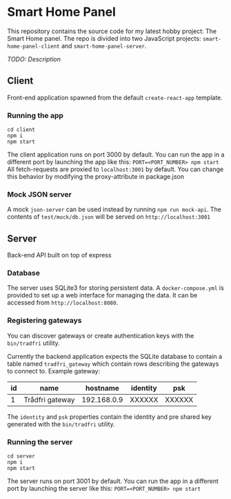 # Smart Home Panel

This repository contains the source code for my latest hobby project: The Smart Home panel.
The repo is divided into two JavaScript projects: `smart-home-panel-client` and `smart-home-panel-server`.

*TODO: Description*

## Client

Front-end application spawned from the default `create-react-app` template.

### Running the app

```
cd client
npm i
npm start
```
The client application runs on port 3000 by default. You can run the app in a different port by launching the app like this: `PORT=<PORT_NUMBER> npm start`
All fetch-requests are proxied to `localhost:3001` by default. You can change this behavior by modifying the proxy-attribute in package.json

### Mock JSON server

A mock `json-server` can be used instead by running `npm run mock-api`. The contents of `test/mock/db.json` will be served on `http://localhost:3001`

## Server

Back-end API built on top of express

### Database

The server uses SQLite3 for storing persistent data. A `docker-compose.yml` is provided to set up a web interface for managing the data. It can be accessed from `http://localhost:8080`.

### Registering gateways

You can discover gateways or create authentication keys with the `bin/tradfri` utility.

Currently the backend application expects the SQLite database to contain a table named `tradfri_gateway` which contain rows describing the gateways to connect to.
Example gateway:

| id    | name              | hostname      | identity  | psk       |
|-------|-------------------|---------------|-----------|-----------|
| 1     | Trådfri gateway   | 192.168.0.9   | XXXXXX    | XXXXXX    |

The `identity` and `psk` properties contain the identity and pre shared key generated with the `bin/tradfri` utility.

### Running the server

```
cd server
npm i
npm start
```
The server runs on port 3001 by default. You can run the app in a different port by launching the server like this: `PORT=<PORT_NUMBER> npm start`
